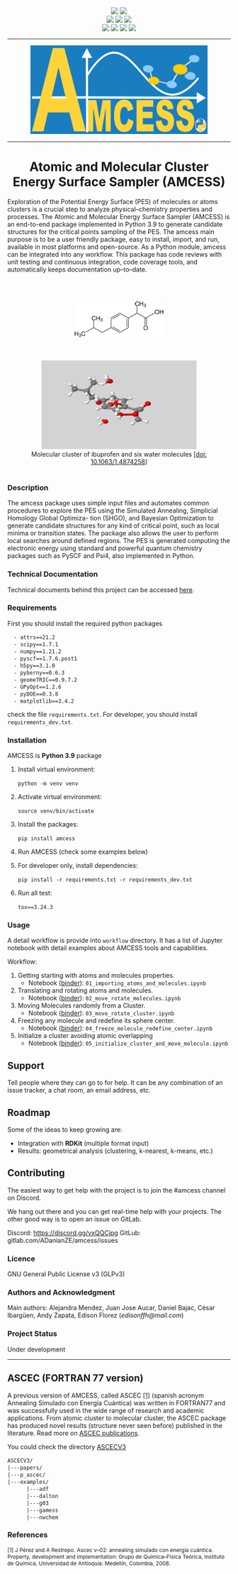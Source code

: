 <!-- [![Python 3.9](https://img.shields.io/badge/python-3.9-blue.svg)](https://www.python.org/downloads/release/python-390/)
![Gitlab pipeline status](https://img.shields.io/gitlab/pipeline/ADanianZE/ascec/main?style=plastic)
[![pipeline status](https://gitlab.com/ADanianZE/ascec/badges/main/pipeline.svg)](https://gitlab.com/ADanianZE/ascec/-/commits/main)
![Gitlab code coverage](https://img.shields.io/gitlab/coverage/ADanianZE/ascec/main?style=plastic)
[![Coverage Status](https://coveralls.io/repos/gitlab/ADanianZE/ascec/badge.svg?branch=main)](https://coveralls.io/gitlab/ADanianZE/ascec?branch=main)
[![coverage report](https://gitlab.com/ADanianZE/ascec/badges/main/coverage.svg)](https://gitlab.com/ADanianZE/ascec/-/commits/main)
[![Binder](https://mybinder.org/badge_logo.svg)](https://mybinder.org/v2/gl/ADanianZE%2Fascec/main?filepath=workflow%2F01_importing_atoms_and_molecules.ipynb)
![GitLab tag (latest by date)](https://img.shields.io/gitlab/v/tag/ADanianZE/ascec?style=plastic)
[![mypy: checked](http://www.mypy-lang.org/static/mypy_badge.svg)](http://mypy-lang.org/)
[![Code style: black](https://img.shields.io/badge/code%20style-black-000000.svg)](https://github.com/psf/black)
![Pod License](https://img.shields.io/badge/license-MIT-blue.svg)  -->

<!-- ![Atomic and Molecular Cluster Energy Surface Sampler](./docs/_static/amcess_logo.png) -->


<div align="center">
  <a href=http://mypy-lang.org/>
  <img src="http://www.mypy-lang.org/static/mypy_badge.svg"></a>
  <a href=https://github.com/psf/black>
  <img src="https://img.shields.io/badge/code%20style-black-000000.svg"></a>
  <br>
  <a href=https://www.python.org/downloads/release/python-390/>
  <img src=https://img.shields.io/badge/python-3.9-blue.svg></a>
  <a href=https://www.gnu.org/licenses/gpl-3.0>
  <img src="https://img.shields.io/badge/License-GPLv3-blue.svg"></a>
  <a href=https://mybinder.org/v2/gl/ADanianZE%2Fascec/main?filepath=workflow%2F01_importing_atoms_and_molecules.ipynb>
  <img src="https://mybinder.org/badge_logo.svg"></a>
  <br>  
  <a href=https://img.shields.io/gitlab/pipeline/ADanianZE/ascec/main?style=plastic>
  <img src="https://img.shields.io/gitlab/pipeline/ADanianZE/ascec/main?style=plastic"></a>
  <a href=https://gitlab.com/ADanianZE/ascec/-/commits/main>
  <img src="https://gitlab.com/ADanianZE/ascec/badges/main/pipeline.svg"></a>
  <a href=https://img.shields.io/gitlab/coverage/ADanianZE/ascec/main?style=plastic>
  <img src="https://img.shields.io/gitlab/coverage/ADanianZE/ascec/main?style=plastic"></a>
  <a href=https://coveralls.io/gitlab/ADanianZE/ascec?branch=main>
  <img src="https://coveralls.io/repos/gitlab/ADanianZE/ascec/badge.svg?branch=main"></a>
</div>

---

<div align="center">
  <a href="Atomic and Molecular Cluster Energy Surface Sampler">
  <img width="400" height="200" src="./docs/source/_static/amcess_logo.png"></a>
  <br>
</div>

---

<div align="center">
  <h1> Atomic and Molecular Cluster Energy Surface Sampler (AMCESS) </h1>
</div>

Exploration of the Potential Energy Surface (PES) of molecules or atoms clusters is
a crucial step to analyze physical–chemistry properties and processes. The Atomic and
Molecular Energy Surface Sampler (AMCESS) is an end-to-end package implemented
in Python 3.9 to generate candidate structures for the critical points sampling of the
PES. The amcess main purpose is to be a
user friendly package, easy to install, import, and run, available in most platforms and
open-source. As a Python module, amcess can be integrated into any workflow. This
package has code reviews with unit testing and continuous integration, code coverage
tools, and automatically keeps documentation up–to–date. 


<div align="center">
  <img width="200" height="80" src="./docs/source/_static/ibuprofen.png" VSPACE=50 HSPACE=10>
  <img width="350" height="200" src="./docs/source/_static/ibu_w6_white.gif" HSPACE=20>
  <br>
  Molecular cluster of ibuprofen and six water molecules
  [<a href="http://www.doi.org/10.1063/1.4874258">doi: 10.1063/1.4874258</a>]
  <br>
  <br>
</div>

### Description

The amcess package uses simple input files and automates common procedures to
explore the PES using the Simulated Annealing, Simplicial Homology Global Optimiza-
tion (SHGO), and Bayesian Optimization to generate candidate structures for any kind
of critical point, such as local minima or transition states. The package also allows the
user to perform local searches around defined regions. The PES is generated computing
the electronic energy using standard and powerful quantum chemistry packages such as
PySCF and Psi4, also implemented in Python.

### Technical Documentation
Technical documents behind this project can be accessed [here](https://adanianze.gitlab.io/amcess).


### Requirements

First you should install the required python packages 

      - attrs==21.2
      - scipy==1.7.1
      - numpy==1.21.2
      - pyscf==1.7.6.post1
      - h5py==3.1.0
      - pyberny==0.6.3
      - geomeTRIC==0.9.7.2
      - GPyOpt==1.2.6
      - pyDOE==0.3.8
      - matplotlib==3.4.2

check the file `requirements.txt`. For developer, you should install `requirements_dev.txt`.

### Installation
AMCESS is **Python 3.9** package

1. Install virtual environment:

    ```python -m venv venv```

2. Activate virtual environment:

    ```source venv/bin/activate```

3. Install the packages:

      ```pip install amcess```

4. Run AMCESS (check some examples below)
    
5. For developer only, install dependencies:

      ```pip install -r requirements.txt -r requirements_dev.txt```

6. Run all test:

      ``tox==3.24.3``

### Usage

A detail workflow is provide into `workflow` directory. It has a list of Jupyter notebook with detail examples about AMCESS tools and capabilities.

Workflow:
1. Getting starting with atoms and molecules properties. 
      - Notebook ([binder](https://mybinder.org/v2/gl/ADanianZE%2Fascec/main?filepath=workflow%2F01_importing_atoms_and_molecules.ipynb)): `01_importing_atoms_and_molecules.ipynb` 
2. Translating and rotating atoms and molecules. 
      - Notebook ([binder](https://mybinder.org/v2/gl/ADanianZE%2Fascec/main?filepath=workflow%2F02_move_rotate_molecules.ipynb)): `02_move_rotate_molecules.ipynb` 
3. Moving Molecules randomly from a Cluster. 
      - Notebook ([binder](https://mybinder.org/v2/gl/ADanianZE%2Fascec/main?filepath=workflow%2F03_move_rotate_cluster.ipynb)): `03_move_rotate_cluster.ipynb` 
4. Freezing any molecule and redefine its sphere center. 
      - Notebook ([binder](https://mybinder.org/v2/gl/ADanianZE%2Fascec/main?filepath=workflow%2F04_freeze_molecule_redefine_center.ipynb)): `04_freeze_molecule_redefine_center.ipynb` 
5. Initialize a cluster avoiding atomic overlapping
      - Notebook ([binder](https://mybinder.org/v2/gl/ADanianZE%2Fascec/main?filepath=workflow%2F05_initialize_cluster_and_move_molecule.ipynb)): `05_initialize_cluster_and_move_molecule.ipynb` 

## Support
Tell people where they can go to for help. It can be any combination of an issue tracker, a chat room, an email address, etc.

## Roadmap
Some of the ideas to keep growing are:

* Integration with **RDKit** (multiple format input)
* Results: geometrical analysis (clustering, k-nearest, k-means, etc.)

## Contributing
The easiest way to get help with the project is to join the #amcess
channel on Discord.

We hang out there and you can get real-time help with your projects.
The other good way is to open an issue on GitLab.

Discord: https://discord.gg/vxQQCjpg
GitLub: gitlab.com/ADanianZE/amcess/issues


### Licence
GNU General Public License v3 (GLPv3)

### Authors and Acknowledgment
Main authors: Alejandra Mendez, Juan Jose Aucar, Daniel Bajac, César Ibargüen, Andy Zapata, Edison Florez (_edisonffh@mail.com_)

### Project Status

Under development




---

## ASCEC (FORTRAN 77 version)

A previous version of AMCESS, called ASCEC [[1]](#1) (spanish acronym 
Annealing Simulado con Energía Cuántica) was written in FORTRAN77 and 
was successfully used in the wide range of research and academic applications. 
From atomic cluster to molecular cluster, the ASCEC package has produced 
novel results (structure never seen before) published in the literature. Read more on [ASCEC publications](https://scholar.google.com/scholar?start=0&q=%22ascec%22,+annealing&hl=en&as_sdt=0,5).


You could check the directory [ASCECV3](https://gitlab.com/ADanianZE/ascec/-/tree/main/ASCECV3)

```
ASCECV3/
|---papers/  
|---p_ascec/
|---examples/
      |---adf     
      |---dalton  
      |---g03
      |---gamess
      |---nwchem
```
### References
<div style=font-size:12px>
      <a id="1">[1]</a> 
      J Pérez and A Restrepo. Ascec v–02: annealing simulado con energía cuántica. Property, development and implementation: Grupo de Química–Física Teórica, Instituto de Química, Universidad de Antioquia: Medellín, Colombia, 2008.
<br>
</div>